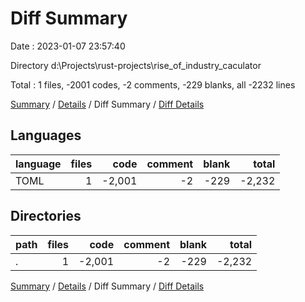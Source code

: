 # Diff Summary

Date : 2023-01-07 23:57:40

Directory d:\\Projects\\rust-projects\\rise_of_industry_caculator

Total : 1 files,  -2001 codes, -2 comments, -229 blanks, all -2232 lines

[Summary](results.md) / [Details](details.md) / Diff Summary / [Diff Details](diff-details.md)

## Languages
| language | files | code | comment | blank | total |
| :--- | ---: | ---: | ---: | ---: | ---: |
| TOML | 1 | -2,001 | -2 | -229 | -2,232 |

## Directories
| path | files | code | comment | blank | total |
| :--- | ---: | ---: | ---: | ---: | ---: |
| . | 1 | -2,001 | -2 | -229 | -2,232 |

[Summary](results.md) / [Details](details.md) / Diff Summary / [Diff Details](diff-details.md)